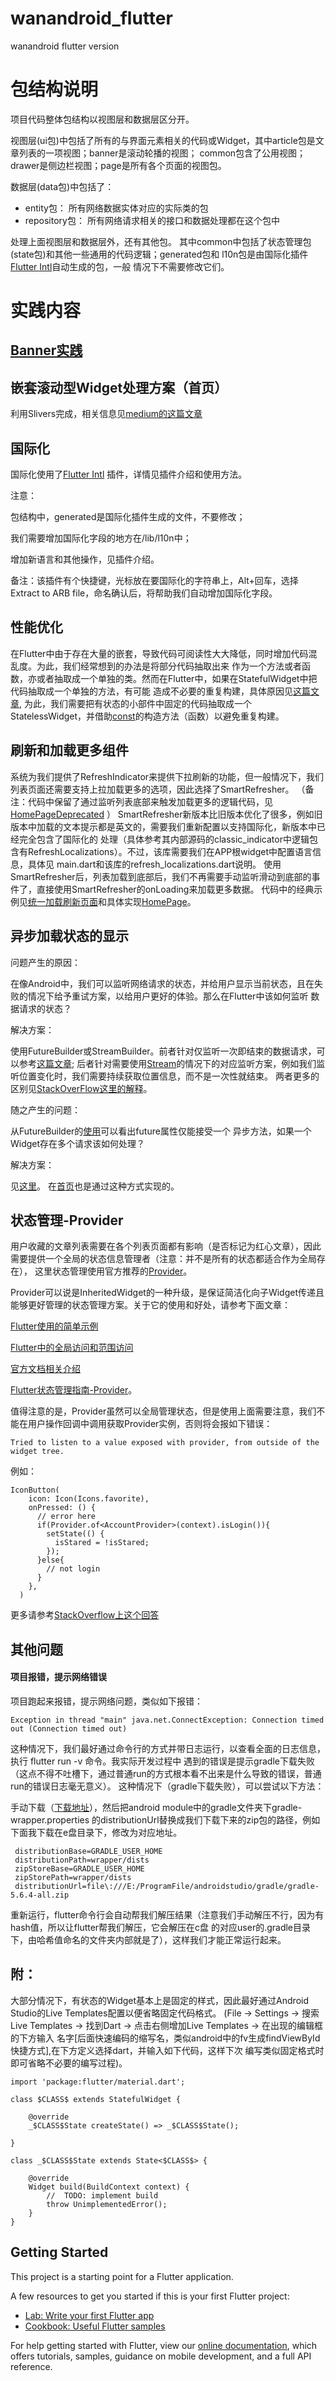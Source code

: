 # wanandroid_flutter

wanandroid flutter version

# 包结构说明
项目代码整体包结构以视图层和数据层区分开。

视图层(ui包)中包括了所有的与界面元素相关的代码或Widget，其中article包是文章列表的一项视图；banner是滚动轮播的视图；
common包含了公用视图；drawer是侧边栏视图；page是所有各个页面的视图包。

数据层(data包)中包括了：

- entity包： 所有网络数据实体对应的实际类的包
- repository包： 所有网络请求相关的接口和数据处理都在这个包中

处理上面视图层和数据层外，还有其他包。 其中common中包括了状态管理包(state包)和其他一些通用的代码逻辑；generated包和
l10n包是由国际化插件[Flutter Intl](https://plugins.jetbrains.com/plugin/13666-flutter-intl)自动生成的包，一般
情况下不需要修改它们。

# 实践内容

## [Banner实践](/lib/ui/banner)

## 嵌套滚动型Widget处理方案（首页）
利用Slivers完成，相关信息见[medium的这篇文章](https://medium.com/flutter/slivers-demystified-6ff68ab0296f)

## 国际化
国际化使用了[Flutter Intl](https://plugins.jetbrains.com/plugin/13666-flutter-intl) 插件，详情见插件介绍和使用方法。

注意：

   包结构中，generated是国际化插件生成的文件，不要修改；

   我们需要增加国际化字段的地方在/lib/l10n中；

   增加新语言和其他操作，见插件介绍。

备注：该插件有个快捷键，光标放在要国际化的字符串上，Alt+回车，选择Extract to ARB file，命名确认后，将帮助我们自动增加国际化字段。

## 性能优化
在Flutter中由于存在大量的嵌套，导致代码可阅读性大大降低，同时增加代码混乱度。为此，我们经常想到的办法是将部分代码抽取出来
作为一个方法或者函数，亦或者抽取成一个单独的类。然而在Flutter中，如果在StatefulWidget中把代码抽取成一个单独的方法，有可能
造成不必要的重复构建，具体原因见[这篇文章](https://iiro.dev/2018/12/11/splitting-widgets-to-methods-performance-antipattern/),
为此，我们需要把有状态的小部件中固定的代码抽取成一个StatelessWidget，并借助[const](https://stackoverflow.com/questions/21744677/how-does-the-const-constructor-actually-work)的构造方法（函数）以避免重复构建。

## 刷新和加载更多组件
系统为我们提供了RefreshIndicator来提供下拉刷新的功能，但一般情况下，我们列表页面还需要支持上拉加载更多的选项，因此选择了SmartRefresher。
（备注：代码中保留了通过监听列表底部来触发加载更多的逻辑代码，见[HomePageDeprecated](/lib/ui/page/home_page_deprecated.dart) ）
SmartRefresher新版本比旧版本优化了很多，例如旧版本中加载的文本提示都是英文的，需要我们重新配置以支持国际化，新版本中已经完全包含了国际化的
处理（具体参考其内部源码的classic_indicator中逻辑包含有RefreshLocalizations）。不过，该库需要我们在APP根widget中配置语言信息，具体见
main.dart和该库的refresh_localizations.dart说明。
使用SmartRefresher后，列表加载到底部后，我们不再需要手动监听滑动到底部的事件了，直接使用SmartRefresher的onLoading来加载更多数据。
代码中的经典示例见[统一加载刷新页面](/lib/ui/common/page_wrapper.dart)和具体实现[HomePage](/lib/ui/page/home_page.dart)。

## 异步加载状态的显示

问题产生的原因：

在像Android中，我们可以监听网络请求的状态，并给用户显示当前状态，且在失败的情况下给予重试方案，以给用户更好的体验。那么在Flutter中该如何监听
数据请求的状态？

解决方案：

使用FutureBuilder或StreamBuilder。前者针对仅监听一次即结束的数据请求，可以参考[这篇文章](https://medium.com/flutterpub/network-call-with-progress-error-retry-in-flutter-8b58585f0b26);
后者针对需要使用[Stream](https://juejin.im/post/6844903686737494023)的情况下的对应监听方案，例如我们监听位置变化时，我们需要持续获取位置信息，而不是一次性就结束。
两者更多的区别见[StackOverFlow这里的解释](https://stackoverflow.com/questions/50844519/flutter-streambuilder-vs-futurebuilder)。

随之产生的问题：

从FutureBuilder的[使用](https://medium.com/flutterpub/network-call-with-progress-error-retry-in-flutter-8b58585f0b26)可以看出future属性仅能接受一个
异步方法，如果一个Widget存在多个请求该如何处理？

解决方案：

见[这里](https://stackoverflow.com/questions/50626949/can-i-use-multiple-method-on-a-future-builder)。
在[首页](/lib/ui/page/home_page.dart)也是通过这种方式实现的。

## 状态管理-Provider
用户收藏的文章列表需要在各个列表页面都有影响（是否标记为红心文章），因此需要提供一个全局的状态信息管理者（注意：并不是所有的状态都适合作为全局存在），
这里状态管理使用官方推荐的[Provider](https://pub.dev/packages/provider)。

Provider可以说是InheritedWidget的一种升级，是保证简洁化向子Widget传递且能够更好管理的状态管理方案。关于它的使用和好处，请参考下面文章：

[Flutter使用的简单示例](https://medium.com/flutterdevs/managing-the-state-of-a-widget-using-provider-flutter-6b5090f18875)

[Flutter中的全局访问和范围访问](https://medium.com/coding-with-flutter/flutter-global-access-vs-scoped-access-with-provider-8d6b94393bdf)

[官方文档相关介绍](https://flutter.dev/docs/development/data-and-backend/state-mgmt/simple)

[Flutter状态管理指南-Provider](https://juejin.im/post/6844903864852807694)。

值得注意的是，Provider虽然可以全局管理状态，但是使用上面需要注意，我们不能在用户操作回调中调用获取Provider实例，否则将会报如下错误：

    Tried to listen to a value exposed with provider, from outside of the widget tree.

例如：

    IconButton(
        icon: Icon(Icons.favorite),
        onPressed: () {
          // error here
          if(Provider.of<AccountProvider>(context).isLogin()){
            setState(() {
              isStared = !isStared;
            });
          }else{
            // not login
          }
        },
      )

更多请参考[StackOverflow上这个回答](https://stackoverflow.com/questions/59898274/flutter-provider-access-via-addpostframecallback-says-widget-is-outside-the-widg)

## 其他问题
#### 项目报错，提示网络错误
项目跑起来报错，提示网络问题，类似如下报错：

    Exception in thread "main" java.net.ConnectException: Connection timed out (Connection timed out)

这种情况下，我们最好通过命令行的方式并带日志运行，以查看全面的日志信息，执行 flutter run -v 命令。我实际开发过程中
遇到的错误是提示gradle下载失败（这点不得不吐槽下，通过普通run的方式根本看不出来是什么导致的错误，普通run的错误日志毫无意义）。
这种情况下（gradle下载失败），可以尝试以下方法：

手动下载（[下载地址](https://gradle.org/releases/)），然后把android module中的gradle文件夹下gradle-wrapper.properties
的distributionUrl替换成我们下载下来的zip包的路径，例如下面我下载在e盘目录下，修改为对应地址。

     distributionBase=GRADLE_USER_HOME
     distributionPath=wrapper/dists
     zipStoreBase=GRADLE_USER_HOME
     zipStorePath=wrapper/dists
     distributionUrl=file\:///E:/ProgramFile/androidstudio/gradle/gradle-5.6.4-all.zip

重新运行，flutter命令行会自动帮我们解压结果（注意我们手动解压不行，因为有hash值，所以让flutter帮我们解压，它会解压在c盘
的对应user的.gradle目录下，由哈希值命名的文件夹内部就是了），这样我们才能正常运行起来。


## 附：
大部分情况下，有状态的Widget基本上是固定的样式，因此最好通过Android Studio的Live Templates配置以便省略固定代码格式。
(File -> Settings -> 搜索Live Templates -> 找到Dart -> 点击右侧增加Live Templates -> 在出现的编辑框的下方输入
名字[后面快速编码的缩写名，类似android中的fv生成findViewById快捷方式],在下方定义选择dart，并输入如下代码，这样下次
编写类似固定格式时即可省略不必要的编写过程)。

    import 'package:flutter/material.dart';

    class $CLASS$ extends StatefulWidget {

        @override
        _$CLASS$State createState() => _$CLASS$State();

    }

    class _$CLASS$State extends State<$CLASS$> {

        @override
        Widget build(BuildContext context) {
            //  TODO: implement build
            throw UnimplementedError();
        }
    }

## Getting Started

This project is a starting point for a Flutter application.

A few resources to get you started if this is your first Flutter project:

- [Lab: Write your first Flutter app](https://flutter.dev/docs/get-started/codelab)
- [Cookbook: Useful Flutter samples](https://flutter.dev/docs/cookbook)

For help getting started with Flutter, view our
[online documentation](https://flutter.dev/docs), which offers tutorials,
samples, guidance on mobile development, and a full API reference.
